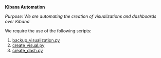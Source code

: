 **Kibana Automation**

_Purpose: We are automating the creation of visualizations and dashboards over Kibana._

We require the use of the following scripts:
1. [backup_visualization.py](/docs/backup_visualization.md)
2. [create_visual.py](/docs/create_visual.md)
3. [create_dash.py](/docs/create_dash.md)